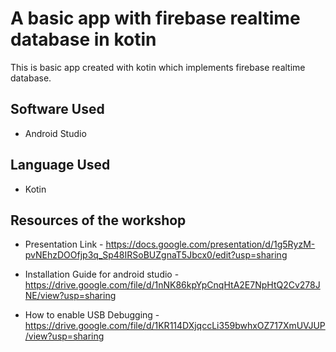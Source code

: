 # A basic app with firebase realtime database in kotin

This is basic app created with kotin which implements firebase realtime database.

## Software Used
 * Android Studio
 
## Language Used
 * Kotin

## Resources of the workshop

- Presentation Link - https://docs.google.com/presentation/d/1g5RyzM-pvNEhzDOOfjp3q_Sp48IRSoBUZgnaT5Jbcx0/edit?usp=sharing

* Installation Guide for android studio - https://drive.google.com/file/d/1nNK86kpYpCnqHtA2E7NpHtQ2Cv278JNE/view?usp=sharing
 
* How to enable USB Debugging - https://drive.google.com/file/d/1KR114DXjqccLi359bwhxOZ717XmUVJUP/view?usp=sharing

